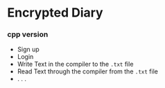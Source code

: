# Encrypted Diary 
### cpp version
- Sign up
- Login
- Write Text in the compiler to the `.txt` file
- Read Text through the compiler from the `.txt` file
- . . .
